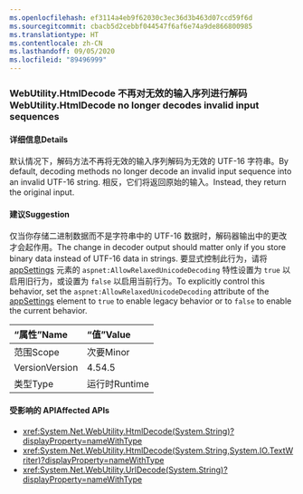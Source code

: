 ```yaml
---
ms.openlocfilehash: ef3114a4eb9f62030c3ec36d3b463d07ccd59f6d
ms.sourcegitcommit: cbacb5d2cebbf044547f6af6e74a9de866800985
ms.translationtype: HT
ms.contentlocale: zh-CN
ms.lasthandoff: 09/05/2020
ms.locfileid: "89496999"
---
```

### <a name="webutilityhtmldecode-no-longer-decodes-invalid-input-sequences"></a><span data-ttu-id="4802a-101">WebUtility.HtmlDecode 不再对无效的输入序列进行解码</span><span class="sxs-lookup"><span data-stu-id="4802a-101">WebUtility.HtmlDecode no longer decodes invalid input sequences</span></span>

#### <a name="details"></a><span data-ttu-id="4802a-102">详细信息</span><span class="sxs-lookup"><span data-stu-id="4802a-102">Details</span></span>

<span data-ttu-id="4802a-103">默认情况下，解码方法不再将无效的输入序列解码为无效的 UTF-16 字符串。</span><span class="sxs-lookup"><span data-stu-id="4802a-103">By default, decoding methods no longer decode an invalid input sequence into an invalid UTF-16 string.</span></span> <span data-ttu-id="4802a-104">相反，它们将返回原始的输入。</span><span class="sxs-lookup"><span data-stu-id="4802a-104">Instead, they return the original input.</span></span>

#### <a name="suggestion"></a><span data-ttu-id="4802a-105">建议</span><span class="sxs-lookup"><span data-stu-id="4802a-105">Suggestion</span></span>

<span data-ttu-id="4802a-106">仅当你存储二进制数据而不是字符串中的 UTF-16 数据时，解码器输出中的更改才会起作用。</span><span class="sxs-lookup"><span data-stu-id="4802a-106">The change in decoder output should matter only if you store binary data instead of UTF-16 data in strings.</span></span> <span data-ttu-id="4802a-107">要显式控制此行为，请将 [appSettings](~/docs/framework/configure-apps/file-schema/appsettings/index.md) 元素的 <code>aspnet:AllowRelaxedUnicodeDecoding</code> 特性设置为 <code>true</code> 以启用旧行为，或设置为 <code>false</code> 以启用当前行为。</span><span class="sxs-lookup"><span data-stu-id="4802a-107">To explicitly control this behavior, set the <code>aspnet:AllowRelaxedUnicodeDecoding</code> attribute of the [appSettings](~/docs/framework/configure-apps/file-schema/appsettings/index.md) element to <code>true</code> to enable legacy behavior or to <code>false</code> to enable the current behavior.</span></span>

| <span data-ttu-id="4802a-108">“属性”</span><span class="sxs-lookup"><span data-stu-id="4802a-108">Name</span></span>    | <span data-ttu-id="4802a-109">“值”</span><span class="sxs-lookup"><span data-stu-id="4802a-109">Value</span></span>       |
|:--------|:------------|
| <span data-ttu-id="4802a-110">范围</span><span class="sxs-lookup"><span data-stu-id="4802a-110">Scope</span></span>   |<span data-ttu-id="4802a-111">次要</span><span class="sxs-lookup"><span data-stu-id="4802a-111">Minor</span></span>|
|<span data-ttu-id="4802a-112">Version</span><span class="sxs-lookup"><span data-stu-id="4802a-112">Version</span></span>|<span data-ttu-id="4802a-113">4.5</span><span class="sxs-lookup"><span data-stu-id="4802a-113">4.5</span></span>|
|<span data-ttu-id="4802a-114">类型</span><span class="sxs-lookup"><span data-stu-id="4802a-114">Type</span></span>|<span data-ttu-id="4802a-115">运行时</span><span class="sxs-lookup"><span data-stu-id="4802a-115">Runtime</span></span>

#### <a name="affected-apis"></a><span data-ttu-id="4802a-116">受影响的 API</span><span class="sxs-lookup"><span data-stu-id="4802a-116">Affected APIs</span></span>

- <xref:System.Net.WebUtility.HtmlDecode(System.String)?displayProperty=nameWithType>
- <xref:System.Net.WebUtility.HtmlDecode(System.String,System.IO.TextWriter)?displayProperty=nameWithType>
- <xref:System.Net.WebUtility.UrlDecode(System.String)?displayProperty=nameWithType>

<!--

#### Affected APIs

- `M:System.Net.WebUtility.HtmlDecode(System.String)`
- `M:System.Net.WebUtility.HtmlDecode(System.String,System.IO.TextWriter)`
- `M:System.Net.WebUtility.UrlDecode(System.String)`

-->
